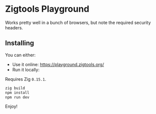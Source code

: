 # Zigtools Playground

Works pretty well in a bunch of browsers, but note the required security headers.

## Installing

You can either:

- Use it online: https://playground.zigtools.org/
- Run it locally:

Requires Zig `0.15.1`.

```bash
zig build
npm install
npm run dev
```

Enjoy!
